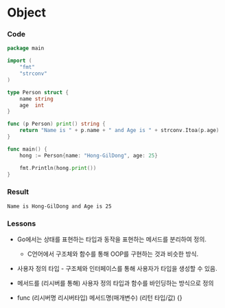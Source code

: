 # Object

### Code
```go
package main

import (
	"fmt"
	"strconv"
)

type Person struct {
	name string
	age  int
}

func (p Person) print() string {
	return "Name is " + p.name + " and Age is " + strconv.Itoa(p.age)
}

func main() {
	hong := Person{name: "Hong-GilDong", age: 25}

	fmt.Println(hong.print())
}
```

### Result
```
Name is Hong-GilDong and Age is 25
```

### Lessons
- Go에서는 상태를 표현하는 타입과 동작을 표현하는 메서드를 분리하여 정의.

  - C언어에서 구조체와 함수를 통해 OOP를 구현하는 것과 비슷한 방식.

- 사용자 정의 타입 - 구조체와 인터페이스를 통해 사용자가 타입을 생성할 수 있음.
- 메서드를 (리시버를 통해) 사용자 정의 타입과 함수를 바인딩하는 방식으로 정의
- func (리시버명 리시버타입) 메서드명(매개변수) (리턴 타입/값) {}